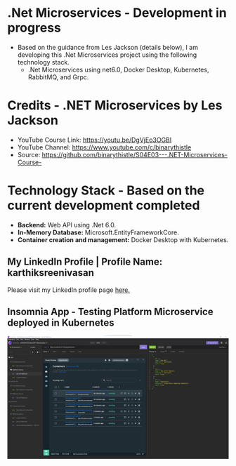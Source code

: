 # .Net Microservices - Development in progress

- Based on the guidance from Les Jackson (details below), I am developing this .Net Microservices project using the following technology stack.
  - .Net Microservices using net6.0, Docker Desktop, Kubernetes, RabbitMQ, and Grpc.

# Credits - .NET Microservices by Les Jackson

- YouTube Course Link: https://youtu.be/DgVjEo3OGBI
- YouTube Channel: https://www.youtube.com/c/binarythistle
- Source: https://github.com/binarythistle/S04E03---.NET-Microservices-Course-

# Technology Stack - Based on the current development completed

- **Backend:** Web API using .Net 6.0.
- **In-Memory Database:** Microsoft.EntityFrameworkCore.
- **Container creation and management:** Docker Desktop with Kubernetes.

## My LinkedIn Profile | Profile Name: karthiksreenivasan

Please visit my LinkedIn profile page [here.](https://www.linkedin.com/in/karthiksreenivasan/)

## Insomnia App - Testing Platform Microservice deployed in Kubernetes

![Insomnia App - API Testing - Platform Microservice deployed in Kubernetes](/gitimages/KarthikSreenivasan.NET-Microservices-Insomnia_K8S_API_Testing_Userinterface_1.png)
